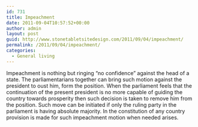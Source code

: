 ```yaml
---
id: 731
title: Impeachment
date: 2011-09-04T10:57:52+00:00
author: admin
layout: post
guid: http://www.stonetabletsitedesign.com/2011/09/04/impeachment/
permalink: /2011/09/04/impeachment/
categories:
  - General living
---
```

Impeachment is nothing but ringing &#8220;no confidence&#8221; against the head of a state. The parliamentarians together can bring such motion against the president to oust him, form the position. When the parliament feels that the continuation of the present president is no more capable of guiding the country towards prosperity then such decision is taken to remove him from the position. Such move can be initiated if only the ruling party in the parliament is having absolute majority. In the constitution of any country provision is made for such impeachment motion when needed arises.